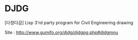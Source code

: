 # DJDG
[다정다감] Lisp 3'rd party program for Civil Engineering drawing

Site : http://www.gumifo.org/djdg/djdgpg.php#djdgmnu



